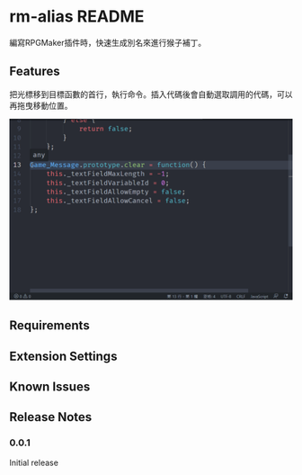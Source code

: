 # rm-alias README

編寫RPGMaker插件時，快速生成別名來進行猴子補丁。

## Features

把光標移到目標函數的首行，執行命令。插入代碼後會自動選取調用的代碼，可以再拖曳移動位置。

![screenshot](screenshot.gif)

## Requirements


## Extension Settings


## Known Issues


## Release Notes

### 0.0.1

Initial release